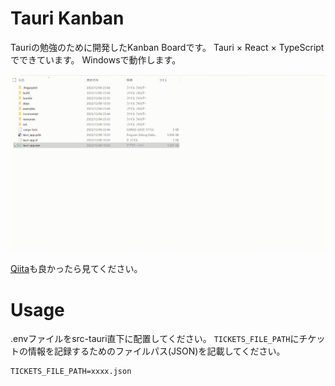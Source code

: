 # Tauri Kanban

Tauriの勉強のために開発したKanban Boardです。
Tauri × React × TypeScriptでできています。
Windowsで動作します。

![](./public/tauri-todo-app.gif)

[Qiita](https://qiita.com/k-kanno/private/26d721bea0cec361f71a)も良かったら見てください。

# Usage
.envファイルをsrc-tauri直下に配置してください。
`TICKETS_FILE_PATH`にチケットの情報を記録するためのファイルパス(JSON)を記載してください。
```
TICKETS_FILE_PATH=xxxx.json
```